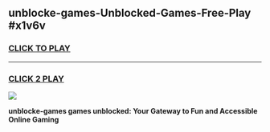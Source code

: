 
## unblocke-games-Unblocked-Games-Free-Play #x1v6v
<h3>
<a href="https://us.freeplayer.one?title=unblocke-games&ref=9M">CLICK TO PLAY</a></h3>
<hr>

<h3>
<a href="https://us.freeplayer.one?title=unblocke-games&ref=9M">CLICK 2 PLAY</a>
  
</h3>

<a href="https://us.freeplayer.one?title=unblocke-games&ref=9M"><img src="https://clearcache.store/games.png"></a>


**unblocke-games games unblocked: Your Gateway to Fun and Accessible Online Gaming**
